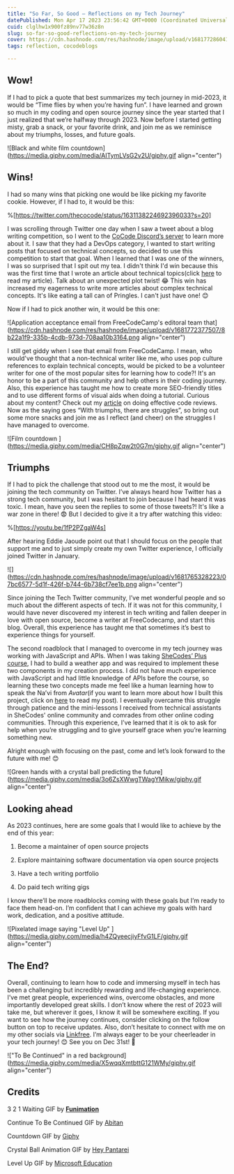 ```yaml
---
title: "So Far, So Good – Reflections on my Tech Journey"
datePublished: Mon Apr 17 2023 23:56:42 GMT+0000 (Coordinated Universal Time)
cuid: clglhw1x900fz89nv77w36z8n
slug: so-far-so-good-reflections-on-my-tech-journey
cover: https://cdn.hashnode.com/res/hashnode/image/upload/v1681772860418/a9fee3dd-05b9-430c-8cc2-c1ae169c42df.png
tags: reflection, cocodeblogs

---
```


## Wow!

If I had to pick a quote that best summarizes my tech journey in mid-2023, it would be “Time flies by when you’re having fun”. I have learned and grown so much in my coding and open source journey since the year started that I just realized that we’re halfway through 2023. Now before I started getting misty, grab a snack, or your favorite drink, and join me as we reminisce about my triumphs, losses, and future goals.

![Black and white film countdown](https://media.giphy.com/media/AITymLVsG2v2U/giphy.gif align="center")

## Wins!

I had so many wins that picking one would be like picking my favorite cookie. However, if I had to, it would be this:

%[https://twitter.com/thecocode/status/1631138224692396033?s=20] 

I was scrolling through Twitter one day when I saw a tweet about a blog writing competition, so I went to the [CoCode Discord’s server](https://discord.gg/vbdammUqkz) to learn more about it. I saw that they had a DevOps category, I wanted to start writing posts that focused on technical concepts, so decided to use this competition to start that goal. When I learned that I was one of the winners, I was so surprised that I spit out my tea. I didn't think I'd win because this was the first time that I wrote an article about technical topics(click [here](https://chrissycodes.hashnode.dev/devops-secret-sauce-5-uncommon-productivity-tips) to read my article). Talk about an unexpected plot twist! 😂 This win has increased my eagerness to write more articles about complex technical concepts. It's like eating a tall can of Pringles. I can't just have one! 😊

Now if I had to pick another win, it would be this one:

![Application acceptance email from FreeCodeCamp's editoral team that](https://cdn.hashnode.com/res/hashnode/image/upload/v1681772377507/8b22a1f9-335b-4cdb-973d-708aa10b3164.png align="center")

I still get giddy when I see that email from FreeCodeCamp. I mean, who would've thought that a non-technical writer like me, who uses pop culture references to explain technical concepts, would be picked to be a volunteer writer for one of the most popular sites for learning how to code?! It's an honor to be a part of this community and help others in their coding journey. Also, this experience has taught me how to create more SEO-friendly titles and to use different forms of visual aids when doing a tutorial. Curious about my content? Check out my [article](https://www.freecodecamp.org/news/code-review-tips/) on doing effective code reviews. Now as the saying goes “With triumphs, there are struggles”, so bring out some more snacks and join me as I reflect (and cheer) on the struggles I have managed to overcome.

![Film countdown ](https://media.giphy.com/media/CH8pZqw2t0G7m/giphy.gif align="center")

## Triumphs

If I had to pick the challenge that stood out to me the most, it would be joining the tech community on Twitter. I’ve always heard how Twitter has a strong tech community, but I was hesitant to join because I had heard it was toxic. I mean, have you seen the replies to some of those tweets?! It's like a war zone in there! 😨 But I decided to give it a try after watching this video:

%[https://youtu.be/1fP2PZgaW4s] 

After hearing Eddie Jaoude point out that I should focus on the people that support me and to just simply create my own Twitter experience, I officially joined Twitter in January.

![](https://cdn.hashnode.com/res/hashnode/image/upload/v1681765328223/07bc6577-5d1f-426f-b744-6b738cf7ee1b.png align="center")

Since joining the Tech Twitter community, I’ve met wonderful people and so much about the different aspects of tech. If it was not for this community, I would have never discovered my interest in tech writing and fallen deeper in love with open source, become a writer at FreeCodecamp, and start this blog. Overall, this experience has taught me that sometimes it’s best to experience things for yourself.

The second roadblock that I managed to overcome in my tech journey was working with JavaScript and APIs. When I was taking [SheCodes’ Plus course](https://www.shecodes.io/), I had to build a weather app and was required to implement these two components in my creation process. I did not have much experience with JavaScript and had little knowledge of APIs before the course, so learning these two concepts made me feel like a human learning how to speak the Naʼvi from *Avatar*(if you want to learn more about how I built this project, click on [here](https://chrissycodes.hashnode.dev/sunny-with-a-chance-of-coding) to read my post)*.* I eventually overcame this struggle through patience and the mini-lessons I received from technical assistants in SheCodes' online community and comrades from other online coding communities. Through this experience, I’ve learned that it is ok to ask for help when you’re struggling and to give yourself grace when you’re learning something new.

Alright enough with focusing on the past, come and let’s look forward to the future with me! 😊

![Green hands with a crystal ball predicting the future](https://media.giphy.com/media/3o6ZsXWwgTWagYMikw/giphy.gif align="center")

## Looking ahead

As 2023 continues, here are some goals that I would like to achieve by the end of this year:

1. Become a maintainer of open source projects
    
2. Explore maintaining software documentation via open source projects
    
3. Have a tech writing portfolio
    
4. Do paid tech writing gigs
    

I know there’ll be more roadblocks coming with these goals but I’m ready to face them head-on. I’m confident that I can achieve my goals with hard work, dedication, and a positive attitude.

![Pixelated image saying "Level Up" ](https://media.giphy.com/media/h4ZQyeecjiyFfvG1LF/giphy.gif align="center")

## The End?

Overall, continuing to learn how to code and immersing myself in tech has been a challenging but incredibly rewarding and life-changing experience. I’ve met great people, experienced wins, overcome obstacles, and more importantly developed great skills. I don’t know where the rest of 2023 will take me, but wherever it goes, I know it will be somewhere exciting. If you want to see how the journey continues, consider clicking on the follow button on top to receive updates. Also, don’t hesitate to connect with me on my other socials via [Linkfree](https://linkfree.eddiehub.io/CBID2). I’m always eager to be your cheerleader in your tech journey! 😊 See you on Dec 31st! 🙂

!["To Be Continued" in a red background](https://media.giphy.com/media/X5wqqXmtbttG121WMy/giphy.gif align="center")

## Credits

3 2 1 Waiting GIF by [**Funimation**](https://media.giphy.com/media/CH8pZqw2t0G7m/giphy.gif)

Continue To Be Continued GIF by [Abitan](https://media.giphy.com/media/3o6ZsXWwgTWagYMikw/giphy.gif)

Countdown GIF by [Giphy](https://media.giphy.com/media/AITymLVsG2v2U/giphy.gif)

Crystal Ball Animation GIF by [Hey Pantarei](https://media.giphy.com/media/3o6ZsXWwgTWagYMikw/giphy.gif)

Level Up GIF by [Microsoft Education](https://media.giphy.com/media/h4ZQyeecjiyFfvG1LF/giphy.gif)